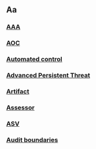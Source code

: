 ## Aa 

### [AAA](/wiki/AAA.md)
### [AOC](/wiki/AOC.md)
### [Automated control](/wiki/automatedcontrol.md)
### [Advanced Persistent Threat](/wiki/AdvancedPersistentThreat.md)
### [Artifact](/wiki/Artifact.md)
### [Assessor](/wiki/Assessor.md)
### [ASV](/wiki/Asv.md)
### [Audit boundaries](/wiki/Auditboundaries.md)

